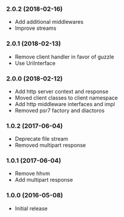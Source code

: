 
### 2.0.2 (2018-02-16)

* Add additional middlewares
* Improve streams

### 2.0.1 (2018-02-13)

* Remove client handler in favor of guzzle
* Use UriInterface

### 2.0.0 (2018-02-12)

* Add http server context and response
* Moved client classes to client namespace
* Add http middleware interfaces and impl
* Removed psr7 factory and diactoros

### 1.0.2 (2017-06-04)

* Deprecate file stream 
* Removed multipart response

### 1.0.1 (2017-06-04)

* Remove hhvm
* Add multipart response

### 1.0.0 (2016-05-08)

* Initial release

